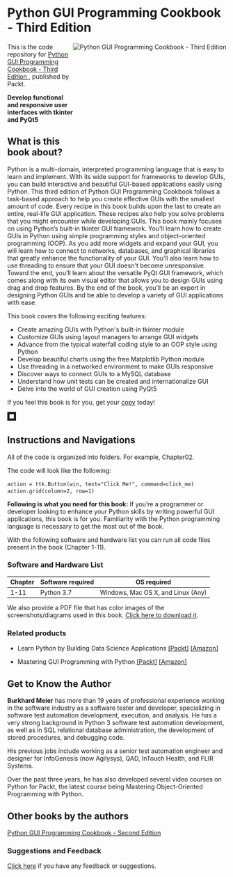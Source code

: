 # Python GUI Programming Cookbook - Third Edition 

<a href="https://www.packtpub.com/programming/python-gui-programming-cookbook-third-edition?utm_source=github&utm_medium=repository&utm_campaign=9781838827540"><img src="https://www.packtpub.com/media/catalog/product/cache/e4d64343b1bc593f1c5348fe05efa4a6/9/7/9781838827540-original.jpeg" alt="Python GUI Programming Cookbook - Third Edition " height="256px" align="right"></a>

This is the code repository for [Python GUI Programming Cookbook - Third Edition ](https://www.packtpub.com/programming/python-gui-programming-cookbook-third-edition?utm_source=github&utm_medium=repository&utm_campaign=9781838827540), published by Packt.

**Develop functional and responsive user interfaces with tkinter and PyQt5**

## What is this book about?
Python is a multi-domain, interpreted programming language that is easy to learn and implement. With its wide support for frameworks to develop GUIs, you can build interactive and beautiful GUI-based applications easily using Python. This third edition of Python GUI Programming Cookbook follows a task-based approach to help you create effective GUIs with the smallest amount of code. Every recipe in this book builds upon the last to create an entire, real-life GUI application. These recipes also help you solve problems that you might encounter while developing GUIs. This book mainly focuses on using Python’s built-in tkinter GUI framework. You'll learn how to create GUIs in Python using simple programming styles and object-oriented programming (OOP). As you add more widgets and expand your GUI, you will learn how to connect to networks, databases, and graphical libraries that greatly enhance the functionality of your GUI. You’ll also learn how to use threading to ensure that your GUI doesn't become unresponsive. Toward the end, you’ll learn about the versatile PyQt GUI framework, which comes along with its own visual editor that allows you to design GUIs using drag and drop features. By the end of the book, you’ll be an expert in designing Python GUIs and be able to develop a variety of GUI applications with ease.


This book covers the following exciting features:
* Create amazing GUIs with Python's built-in tkinter module 
* Customize GUIs using layout managers to arrange GUI widgets 
* Advance from the typical waterfall coding style to an OOP style using Python 
* Develop beautiful charts using the free Matplotlib Python module 
* Use threading in a networked environment to make GUIs responsive 
* Discover ways to connect GUIs to a MySQL database 
* Understand how unit tests can be created and internationalize GUI 
* Delve into the world of GUI creation using PyQt5

If you feel this book is for you, get your [copy](https://www.amazon.com/dp/1838827544) today!

<a href="https://www.packtpub.com/?utm_source=github&utm_medium=banner&utm_campaign=GitHubBanner"><img src="https://raw.githubusercontent.com/PacktPublishing/GitHub/master/GitHub.png" 
alt="https://www.packtpub.com/" border="5" /></a>

## Instructions and Navigations
All of the code is organized into folders. For example, Chapter02.

The code will look like the following:
```
action = ttk.Button(win, text="Click Me!", command=click_me)
action.grid(column=2, row=1)
```

**Following is what you need for this book:**
If you’re a programmer or developer looking to enhance your Python skills by writing powerful GUI applications, this book is for you. Familiarity with the Python programming language is necessary to get the most out of the book.

With the following software and hardware list you can run all code files present in the book (Chapter 1-11).
### Software and Hardware List
| Chapter | Software required | OS required |
| -------- | ------------------------------------ | ----------------------------------- |
| 1-11 | Python 3.7 | Windows, Mac OS X, and Linux (Any) |

We also provide a PDF file that has color images of the screenshots/diagrams used in this book. [Click here to download it](https://static.packt-cdn.com/downloads/9781838827540_ColorImages.pdf).

### Related products
* Learn Python by Building Data Science Applications  [[Packt]](https://www.packtpub.com/programming/learn-python-by-building-data-science-applications?utm_source=github&utm_medium=repository&utm_campaign=9781789535365) [[Amazon]](https://www.amazon.com/dp/1789535360)

* Mastering GUI Programming with Python  [[Packt]](https://www.packtpub.com/application-development/mastering-gui-programming-python?utm_source=github&utm_medium=repository&utm_campaign=9781789612905) [[Amazon]](https://www.amazon.com/dp/178961290X)

## Get to Know the Author
**Burkhard Meier**
 has more than 19 years of professional experience working in the software industry as a software tester and developer, specializing in software test automation development, execution, and analysis. He has a very strong background in Python 3 software test automation development, as well as in SQL relational database administration, the development of stored procedures, and debugging code.

His previous jobs include working as a senior test automation engineer and designer for InfoGenesis (now Agilysys), QAD, InTouch Health, and FLIR Systems.

Over the past three years, he has also developed several video courses on Python for Packt, the latest course being Mastering Object-Oriented Programming with Python.

## Other books by the authors
[Python GUI Programming Cookbook - Second Edition ](https://www.packtpub.com/application-development/python-gui-programming-cookbook-second-edition?utm_source=github&utm_medium=repository&utm_campaign=9781787129450)

### Suggestions and Feedback
[Click here](https://docs.google.com/forms/d/e/1FAIpQLSdy7dATC6QmEL81FIUuymZ0Wy9vH1jHkvpY57OiMeKGqib_Ow/viewform) if you have any feedback or suggestions.


